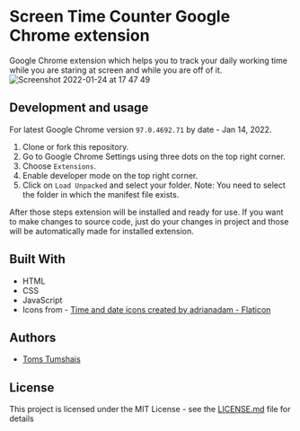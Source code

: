 # Screen Time Counter Google Chrome extension
Google Chrome extension which helps you to track your daily working time while you are staring at screen and while you are off of it.
![Screenshot 2022-01-24 at 17 47 49](https://user-images.githubusercontent.com/4901997/150815916-9e117dba-5ca1-4e29-9df7-4a32a23166d3.png)


## Development and usage
For latest Google Chrome version `97.0.4692.71` by date - Jan 14, 2022.

1. Clone or fork this repository.
2. Go to Google Chrome Settings using three dots on the top right corner.
3. Choose `Extensions`.
4. Enable developer mode on the top right corner.
5. Click on `Load Unpacked` and select your folder.
Note: You need to select the folder in which the manifest file exists.

After those steps extension will be installed and ready for use. 
If you want to make changes to source code, just do your changes in project and those will be automatically made for installed extension.

## Built With

* HTML
* CSS
* JavaScript
* Icons from - <a href="https://www.flaticon.com/free-icons/time-and-date" title="time and date icons">Time and date icons created by adrianadam - Flaticon</a>

## Authors

* [Toms Tumshais](https://github.com/tomstumshais)

## License

This project is licensed under the MIT License - see the [LICENSE.md](LICENSE.md) file for details
